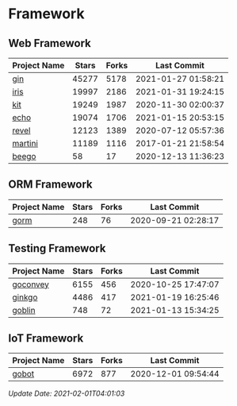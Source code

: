 # Framework

## Web Framework
| Project Name | Stars | Forks | Last Commit |
| ------------ | ----- | ----- | ----------- |
| [gin](https://github.com/gin-gonic/gin) | 45277 | 5178 | 2021-01-27 01:58:21 |
| [iris](https://github.com/kataras/iris) | 19997 | 2186 | 2021-01-31 19:24:15 |
| [kit](https://github.com/go-kit/kit) | 19249 | 1987 | 2020-11-30 02:00:37 |
| [echo](https://github.com/labstack/echo) | 19074 | 1706 | 2021-01-15 20:53:15 |
| [revel](https://github.com/revel/revel) | 12123 | 1389 | 2020-07-12 05:57:36 |
| [martini](https://github.com/go-martini/martini) | 11189 | 1116 | 2017-01-21 21:58:54 |
| [beego](https://github.com/astaxie/beego) | 58 | 17 | 2020-12-13 11:36:23 |

## ORM Framework
| Project Name | Stars | Forks | Last Commit |
| ------------ | ----- | ----- | ----------- |
| [gorm](https://github.com/jinzhu/gorm) | 248 | 76 | 2020-09-21 02:28:17 |

## Testing Framework
| Project Name | Stars | Forks | Last Commit |
| ------------ | ----- | ----- | ----------- |
| [goconvey](https://github.com/smartystreets/goconvey) | 6155 | 456 | 2020-10-25 17:47:07 |
| [ginkgo](https://github.com/onsi/ginkgo) | 4486 | 417 | 2021-01-19 16:25:46 |
| [goblin](https://github.com/franela/goblin) | 748 | 72 | 2021-01-13 15:34:25 |

## IoT Framework
| Project Name | Stars | Forks | Last Commit |
| ------------ | ----- | ----- | ----------- |
| [gobot](https://github.com/hybridgroup/gobot) | 6972 | 877 | 2020-12-01 09:54:44 |

*Update Date: 2021-02-01T04:01:03*